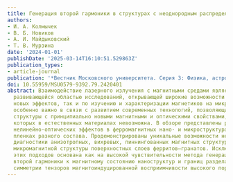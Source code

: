 ```yaml
---
title: Генерация второй гармоники в структурах с неоднородным распределением намагниченности
authors:
- И. А. Колмычек
- В. Б. Новиков
- А. И. Майдыковский
- Т. В. Мурзина
date: '2024-01-01'
publishDate: '2025-03-14T16:10:51.529863Z'
publication_types:
- article-journal
publication: '*Вестник Московского университета. Серия 3: Физика, астрономия*'
doi: 10.55959/MSU0579-9392.79.2420401
abstract: Взаимодействие лазерного излучения с магнитными средами является активно
  развивающейся областью исследований, открывающей широкие возможности как по наблюдению
  новых эффектов, так и по изучению и характеризации магнетиков на микро- и макроуровнях.Это
  особенно важно в связи с развитием современных технологий, позволяющих изготавливать
  структуры с принципиально новыми магнитными и оптическими свойствами, реализация
  которых в естественных материалах невозможна. В обзоре представлены результаты исследований
  нелинейно-оптических эффектов в ферромагнитных нано- и микроструктурах, а также
  пленках разного состава. Продемонстрированы уникальные возможности нелинейно-оптической
  диагностики анизотропных, вихревых, пиннингованных магнитных структур, визуализация
  микромагнитной структуры поверхностных слоев ферритов–гранатов. Исключительная эффективность
  этих подходов основана как на высокой чувствительности метода генерации оптической
  второй гармоники к магнитному состоянию наноструктур и границ раздела, так и насвойствах
  симметрии тензоров магнитоиндуцированной восприимчивости высокого порядка.
---
```

